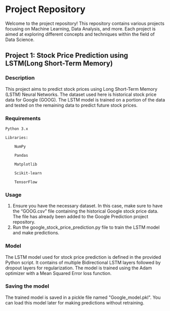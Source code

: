 # Project Repository 

Welcome to the project repository! This repository contains various projects focusing on Machine Learning, Data Analysis, and more. Each project is aimed at exploring different concepts and techniques within the field of Data Science. 

## Project 1: Stock Price Prediction using LSTM(Long Short-Term Memory)

### Description 

This project aims to predict stock prices using Long Short-Term Memory (LSTM) Neural Networks. The dataset used here is historical stock price data for Google (GOOG). The LSTM model is trained on a portion of the data and tested on the remaining data to predict future stock prices. 

### Requirements 

    Python 3.x 

    Libraries: 

        NumPy 

        Pandas 

        Matplotlib 

        Scikit-learn 

        TensorFlow 

### Usage 

1. Ensure you have the necessary dataset. In this case, make sure to have the “GOOG.csv” file containing the historical Google stock price data. The file has already been added to the Google Prediction project repository.
2. Run the google_stock_price_prediction.py file to train the LSTM model and make predictions.

### Model
The LSTM model used for stock price prediction is defined in the provided Python script. It contains of multiple Bidirectional LSTM layers followed by dropout layers for regularization. The model is trained using the Adam optimizer with a Mean Squared Error loss function.

### Saving the model 
The trained model is saved in a pickle file named "Google_model.pkl". You can load this model later for making predictions without retraining.
